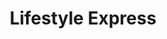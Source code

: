 ---
title: "Lifestyle Express"
url: /newport/lifestyle-express-chepstow-road/
shop: Lebensmittel
---